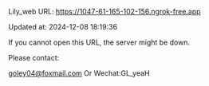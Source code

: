 Lily_web URL: https://1047-61-165-102-156.ngrok-free.app

Updated at: 2024-12-08 18:19:36

If you cannot open this URL, the server might be down.

Please contact: 

goley04@foxmail.com Or Wechat:GL_yeaH